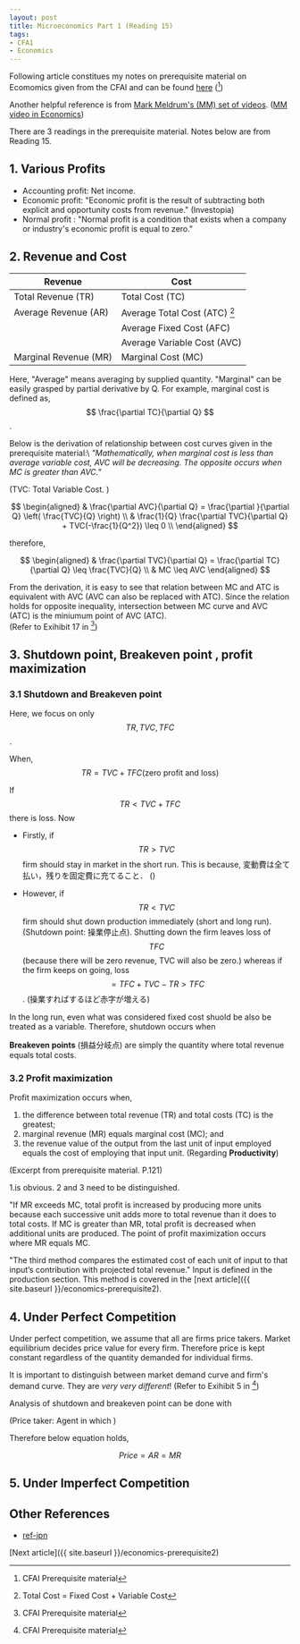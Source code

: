 ```yaml
---
layout: post
title: Microeconomics Part 1 (Reading 15)
tags: 
- CFA1
- Economics
---
```


<script src="https://cdn.mathjax.org/mathjax/latest/MathJax.js?config=TeX-AMS-MML_HTMLorMML" type="text/javascript"></script>
Following article constitues my notes on prerequisite material on Ecomomics given from the CFAI and can be found [here](https://www.cfainstitute.org/-/media/documents/support/programs/cfa/prerequisite-economics-material-demand-and-supply-analysis-intro.ashx)
([^1])


[^1]: CFAI Prerequisite material

Another helpful reference is from [Mark Meldrum's (MM) set of videos](https://www.youtube.com/watch?v=pitQYVFgibs&list=PLM9WI-4yn8BIkIVB9yfFcTVKT3uO_d3hZ&index=4).
([MM video in Economics](https://www.youtube.com/watch?v=S4cKRMSyqk0&list=PLM9WI-4yn8BIkIVB9yfFcTVKT3uO_d3hZ&index=34))

There are 3 readings in the prerequisite material. 
Notes below are from Reading 15. 

## 1. Various Profits

- Accounting profit: Net income. 
- Economic profit: "Economic profit is the result of subtracting both explicit and opportunity costs from revenue." (Investopia) 
- Normal profit : "Normal profit is a condition that exists when a company or industry's economic profit is equal to zero."



## 2. Revenue and Cost

| Revenue | Cost |
----|---- 
| Total Revenue (TR)  | Total Cost (TC) |
| Average Revenue (AR)  | Average Total Cost (ATC) [^2]|
|   | Average Fixed Cost (AFC) |
|   | Average Variable Cost (AVC) |
| Marginal Revenue (MR) | Marginal Cost (MC) |

[^2]: Total Cost = Fixed Cost + Variable Cost


Here, "Average" means averaging by supplied quantity. 
"Marginal" can be easily grasped by partial derivative by Q. For example, marginal cost is defined as, 
$$ \frac{\partial TC}{\partial Q} $$.




Below is the derivation of relationship between cost curves given in the prerequisite material:\\
*"Mathematically, when marginal cost is less than average variable cost, AVC will be decreasing. The opposite occurs when MC is greater than AVC."*

(TVC: Total Variable Cost. )

$$
\begin{aligned}
& \frac{\partial AVC}{\partial Q} = \frac{\partial }{\partial Q} \left( \frac{TVC}{Q} \right) \\
& \frac{1}{Q} \frac{\partial TVC}{\partial Q} + TVC(-\frac{1}{Q^2}) \leq 0 \\
\end{aligned}
$$

therefore, 

$$
\begin{aligned}
& \frac{\partial TVC}{\partial Q} = \frac{\partial TC}{\partial Q} \leq \frac{TVC}{Q} \\
& MC  \leq AVC
\end{aligned}
$$

From the derivation, it is easy to see that relation between MC and ATC is equivalent with AVC (AVC can also be replaced with ATC). 
Since the relation holds for opposite inequality, 
intersection between MC curve and AVC (ATC) is the miniumum point of AVC (ATC).  
(Refer to Exihibit 17 in [^1])


## 3. Shutdown point, Breakeven point , profit maximization


### 3.1 Shutdown and Breakeven point
Here, we focus on only $$TR, TVC, TFC$$. 

When,
$$
TR = TVC + TFC (\text{zero profit and loss})
$$

If $$TR < TVC + TFC $$ there is loss. Now  

* Firstly, if $$TR > TVC$$ firm should stay in market in the short run. This is because, 
変動費は全て払い，残りを固定費に充てること．
()

* However, if $$TR < TVC $$ firm should shut down production immediately (short and long run). (Shutdown point: 操業停止点).
Shutting down the firm leaves loss of $$TFC$$ (because there will be zero revenue, TVC will also be zero.) whereas if the firm keeps on going, loss $$=TFC+TVC-TR > TFC $$. 
(操業すればするほど赤字が増える)

In the long run, even what was considered fixed cost shuold be also be treated as a variable.
Therefore, shutdown occurs when 


**Breakeven points** (損益分岐点) are simply the quantity where total revenue equals total costs.


### 3.2 Profit maximization


Profit maximization occurs when,

1. the difference between total revenue (TR) and total costs (TC) is the greatest;
2. marginal revenue (MR) equals marginal cost (MC); and
3. the revenue value of the output from the last unit of input employed equals the cost of employing that input unit. (Regarding **Productivity**)

(Excerpt from prerequisite material. P.121)

1.is obvious. 2 and 3 need to be distinguished.

"If MR exceeds MC, total profit is increased by producing more units because each successive unit adds more to total revenue than it does to total costs. If MC is greater than MR, total profit is decreased when additional units are produced. The point of profit maximization occurs where MR equals MC. 

"The third method compares the estimated cost of each unit of input to that input’s contribution with projected total revenue."
Input is defined in the production section. This method is covered in the [next article]({{ site.baseurl }}/economics-prerequisite2).

## 4. Under Perfect Competition
Under perfect competition, we assume that all are firms price takers.
Market equilibrium decides price value for every firm. Therefore price is kept constant regardless of the quantity demanded for individual firms.

It is important to distinguish between market demand curve and firm's demand curve. They are *very very different*!
(Refer to Exihibit 5 in [^1])


Analysis of shutdown and breakeven point can be done with


<!-- ![_config.yml]({{ site.baseurl }}/images/cfa1/econ-pre17.png) -->
<!-- ![_config.yml]({{ site.baseurl }}/images/cfa1/econ-pre5.png) -->


(Price taker: Agent in which )

Therefore below equation holds,

$$
\begin{equation}
Price = AR = MR
\end{equation}
$$






## 5. Under Imperfect Competition



## Other References
* [ref-jpn](https://gakureki-zero.com/breakeven-point/)


[Next article]({{ site.baseurl }}/economics-prerequisite2)
